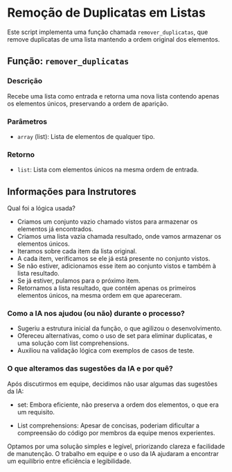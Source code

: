 # Remoção de Duplicatas em Listas

Este script implementa uma função chamada `remover_duplicatas`, que remove duplicatas de uma lista mantendo a ordem original dos elementos.

## Função: `remover_duplicatas`

### Descrição
Recebe uma lista como entrada e retorna uma nova lista contendo apenas os elementos únicos, preservando a ordem de aparição.

### Parâmetros
- `array` (list): Lista de elementos de qualquer tipo.

### Retorno
- `list`: Lista com elementos únicos na mesma ordem de entrada.


## Informações para Instrutores
Qual foi a lógica usada?

- Criamos um conjunto vazio chamado vistos para armazenar os elementos já encontrados.
- Criamos uma lista vazia chamada resultado, onde vamos armazenar os elementos únicos.
- Iteramos sobre cada item da lista original.
- A cada item, verificamos se ele já está presente no conjunto vistos.
- Se não estiver, adicionamos esse item ao conjunto vistos e também à lista resultado.
- Se já estiver, pulamos para o próximo item.
- Retornamos a lista resultado, que contém apenas os primeiros elementos únicos, na mesma ordem em que apareceram.

### Como a IA nos ajudou (ou não) durante o processo?

- Sugeriu a estrutura inicial da função, o que agilizou o desenvolvimento.
- Ofereceu alternativas, como o uso de set para eliminar duplicatas, e uma solução com list comprehensions.
- Auxiliou na validação lógica com exemplos de casos de teste.

### O que alteramos das sugestões da IA e por quê?

Após discutirmos em equipe, decidimos não usar algumas das sugestões da IA:

- set: Embora eficiente, não preserva a ordem dos elementos, o que era um requisito.

- List comprehensions: Apesar de concisas, poderiam dificultar a compreensão do código por membros da equipe menos experientes.

Optamos por uma solução simples e legível, priorizando clareza e facilidade de manutenção. O trabalho em equipe e o uso da IA ajudaram a encontrar um equilíbrio entre eficiência e legibilidade.
